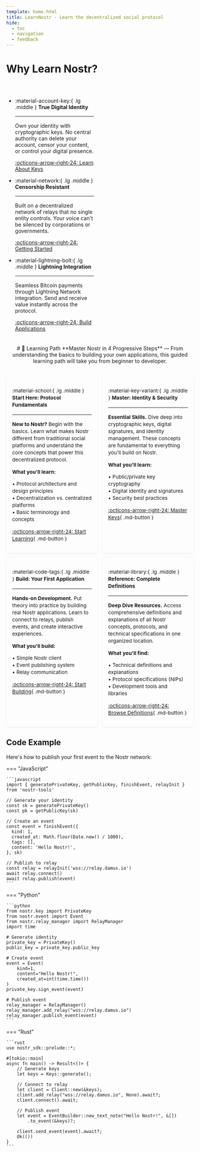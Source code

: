 ```yaml
---
template: home.html
title: LearnNostr - Learn the decentralized social protocol
hide:
  - toc
  - navigation
  - feedback
---
```


# Why Learn Nostr?

<div class="grid cards" markdown>

-   :material-account-key:{ .lg .middle } __True Digital Identity__

    ---

    Own your identity with cryptographic keys. No central authority can delete your account, censor your content, or control your digital presence.

    [:octicons-arrow-right-24: Learn About Keys](/concepts/keys/)

-   :material-network:{ .lg .middle } __Censorship Resistant__

    ---

    Built on a decentralized network of relays that no single entity controls. Your voice can't be silenced by corporations or governments.

    [:octicons-arrow-right-24: Getting Started](/getting-started/what-is-nostr/)

-   :material-lightning-bolt:{ .lg .middle } __Lightning Integration__

    ---

    Seamless Bitcoin payments through Lightning Network integration. Send and receive value instantly across the protocol.

    [:octicons-arrow-right-24: Build Applications](/tutorials/simple-client/)

</div>

<style>
/* Hero section styling */
.hero {
    background: linear-gradient(135deg, #9C27B0 0%, #7B1FA2 100%);
    color: white;
    padding: 4rem 2rem;
    text-align: center;
    margin: -2rem -2rem 2rem -2rem;
    border-radius: 0 0 1rem 1rem;
}

.hero h1 {
    font-size: 3rem;
    font-weight: 700;
    margin-bottom: 1rem;
    text-shadow: 0 2px 4px rgba(0,0,0,0.3);
}

.hero p {
    font-size: 1.25rem;
    opacity: 0.9;
    max-width: 600px;
    margin: 0 auto 2rem;
    line-height: 1.6;
}

.hero-button {
    background: rgba(255,255,255,0.2);
    color: white;
    border: 2px solid rgba(255,255,255,0.3);
    padding: 1rem 2rem;
    border-radius: 50px;
    text-decoration: none;
    font-weight: 600;
    display: inline-block;
    transition: all 0.3s ease;
    backdrop-filter: blur(10px);
}

.hero-button:hover {
    background: rgba(255,255,255,0.3);
    border-color: rgba(255,255,255,0.5);
    transform: translateY(-2px);
    box-shadow: 0 8px 25px rgba(0,0,0,0.3);
}

/* Learning Path Header */
.learning-path-header {
    text-align: center;
    padding: 1rem 0;
    margin: -1.5rem 0 1rem;  /* Increased negative top margin to pull it much higher */
}

.learning-path-header h1 {
    font-size: 1.8rem;
    margin: 0 0 0.5rem;
    color: #9C27B0;
    font-weight: 700;
}

.learning-path-header p {
    font-size: 0.9rem;
    color: var(--md-default-fg-color--light);
    max-width: 700px;
    margin: 0 auto;
    line-height: 1.4;
}

/* Reduce spacing around horizontal rules */
hr {
    margin: 1rem 0 !important;
}

/* Target the area right before Learning Path to reduce spacing */
.learning-path-header + * {
    margin-top: 0.5rem;
}

/* Reduce spacing after the feature cards section */
.grid.cards {
    margin-bottom: 1rem !important;
}

/* Learning Path Grid - Compact Responsive Design */
.learning-path-grid {
    display: grid;
    gap: 0.75rem;
    margin: 1rem 0;
    /* Default: 2x2 grid for large screens */
    grid-template-columns: repeat(2, 1fr);
}

/* Tablet layout: 2x2 grid maintained */
@media screen and (max-width: 76rem) and (min-width: 60rem) {
    .learning-path-grid {
        grid-template-columns: repeat(2, 1fr);
        gap: 0.75rem;
    }
}

/* Small tablet layout: 2x2 grid maintained */
@media screen and (max-width: 59.9375rem) and (min-width: 48rem) {
    .learning-path-grid {
        grid-template-columns: repeat(2, 1fr);
        gap: 0.75rem;
    }
}

/* Mobile layout: single column */
@media screen and (max-width: 47.9375rem) {
    .learning-path-grid {
        grid-template-columns: 1fr;
        gap: 0.75rem;
    }
}

/* Learning Path Cards - More Compact */
.learning-path-grid .card {
    background: var(--md-default-bg-color);
    border: 1px solid var(--md-default-fg-color--lightest);
    border-radius: 0.5rem;
    padding: 1rem;
    transition: all 0.3s ease;
    box-shadow: 0 1px 4px rgba(0,0,0,0.08);
    position: relative;
    overflow: hidden;
}

.learning-path-grid .card:hover {
    transform: translateY(-1px);
    box-shadow: 0 4px 12px rgba(156, 39, 176, 0.12);
    border-color: #9C27B0;
}

.learning-path-grid .card:before {
    content: '';
    position: absolute;
    top: 0;
    left: 0;
    right: 0;
    height: 2px;
    background: linear-gradient(90deg, #9C27B0, #7B1FA2);
    opacity: 0;
    transition: opacity 0.3s ease;
}

.learning-path-grid .card:hover:before {
    opacity: 1;
}

.learning-path-grid .card h3 {
    color: #9C27B0;
    margin-bottom: 0.5rem;
    font-size: 1.1rem;
    font-weight: 600;
}

.learning-path-grid .card p {
    margin-bottom: 0.75rem;
    line-height: 1.4;
    font-size: 0.85rem;
}

.learning-path-grid .card ul {
    margin: 0.5rem 0 0.75rem;
    padding-left: 1rem;
}

.learning-path-grid .card li {
    margin-bottom: 0.15rem;
    color: var(--md-default-fg-color--light);
    font-size: 0.8rem;
}

.learning-path-grid .card .md-button {
    background: #9C27B0;
    color: white;
    border-radius: 4px;
    padding: 0.3rem 0.7rem;
    font-weight: 500;
    text-decoration: none;
    display: inline-block;
    transition: all 0.2s ease;
    font-size: 0.8rem;
}

.learning-path-grid .card .md-button:hover {
    background: #7B1FA2;
    transform: translateX(2px);
}

/* General grid cards (for other sections) - keep existing responsive behavior */
.grid.cards:not(.learning-path-grid) {
    display: grid;
    gap: 2rem;
    margin: 2rem 0;
}

@media screen and (min-width: 76rem) {
    .grid.cards:not(.learning-path-grid) {
        grid-template-columns: repeat(3, 1fr);
    }
}

@media screen and (min-width: 60rem) and (max-width: 75.9375rem) {
    .grid.cards:not(.learning-path-grid) {
        grid-template-columns: repeat(2, 1fr);
    }
}

@media screen and (max-width: 59.9375rem) {
    .grid.cards:not(.learning-path-grid) {
        grid-template-columns: 1fr;
        gap: 1.5rem;
    }
}
</style>

<div class="learning-path-header" markdown>
# 🎯 Learning Path
**Master Nostr in 4 Progressive Steps** — From understanding the basics to building your own applications, this guided learning path will take you from beginner to developer.

</div>

<div class="learning-path-grid" markdown>

<div class="card" markdown>

:material-school:{ .lg .middle } **Start Here: Protocol Fundamentals**

---
**New to Nostr?** Begin with the basics. Learn what makes Nostr different from traditional social platforms and understand the core concepts that power this decentralized protocol.

**What you'll learn:**

• Protocol architecture and design principles  
• Decentralization vs. centralized platforms  
• Basic terminology and concepts

[:octicons-arrow-right-24: Start Learning](/getting-started/what-is-nostr/){ .md-button }

</div>

<div class="card" markdown>

:material-key-variant:{ .lg .middle } **Master: Identity & Security**

---

**Essential Skills.** Dive deep into cryptographic keys, digital signatures, and identity management. These concepts are fundamental to everything you'll build on Nostr.

**What you'll learn:**

• Public/private key cryptography  
• Digital identity and signatures  
• Security best practices

[:octicons-arrow-right-24: Master Keys](/concepts/keys/){ .md-button }

</div>

<div class="card" markdown>

:material-code-tags:{ .lg .middle } **Build: Your First Application**

---

**Hands-on Development.** Put theory into practice by building real Nostr applications. Learn to connect to relays, publish events, and create interactive experiences.

**What you'll build:**

• Simple Nostr client  
• Event publishing system  
• Relay communication

[:octicons-arrow-right-24: Start Building](/tutorials/simple-client/){ .md-button }

</div>

<div class="card" markdown>

:material-library:{ .lg .middle } **Reference: Complete Definitions**

---

**Deep Dive Resources.** Access comprehensive definitions and explanations of all Nostr concepts, protocols, and technical specifications in one organized location.

**What you'll find:**

• Technical definitions and explanations  
• Protocol specifications (NIPs)  
• Development tools and libraries

[:octicons-arrow-right-24: Browse Definitions](/support/){ .md-button }

</div>

</div>

## Code Example

Here's how to publish your first event to the Nostr network:

=== "JavaScript"

    ```javascript
    import { generatePrivateKey, getPublicKey, finishEvent, relayInit } from 'nostr-tools'

    // Generate your identity
    const sk = generatePrivateKey()
    const pk = getPublicKey(sk)

    // Create an event
    const event = finishEvent({
      kind: 1,
      created_at: Math.floor(Date.now() / 1000),
      tags: [],
      content: 'Hello Nostr!',
    }, sk)

    // Publish to relay
    const relay = relayInit('wss://relay.damus.io')
    await relay.connect()
    await relay.publish(event)
    ```

=== "Python"

    ```python
    from nostr.key import PrivateKey
    from nostr.event import Event
    from nostr.relay_manager import RelayManager
    import time

    # Generate identity
    private_key = PrivateKey()
    public_key = private_key.public_key

    # Create event
    event = Event(
        kind=1,
        content="Hello Nostr!",
        created_at=int(time.time())
    )
    private_key.sign_event(event)

    # Publish event
    relay_manager = RelayManager()
    relay_manager.add_relay("wss://relay.damus.io")
    relay_manager.publish_event(event)
    ```

=== "Rust"

    ```rust
    use nostr_sdk::prelude::*;

    #[tokio::main]
    async fn main() -> Result<()> {
        // Generate keys
        let keys = Keys::generate();

        // Connect to relay
        let client = Client::new(&keys);
        client.add_relay("wss://relay.damus.io", None).await?;
        client.connect().await;

        // Publish event
        let event = EventBuilder::new_text_note("Hello Nostr!", &[])
            .to_event(&keys)?;
        
        client.send_event(event).await?;
        Ok(())
    }
    ```

